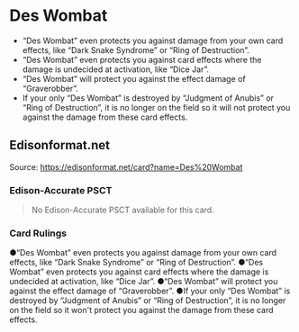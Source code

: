# Des Wombat

*   “Des Wombat” even protects you against damage from your own card effects, like “Dark Snake Syndrome” or “Ring of Destruction”.
*   “Des Wombat” even protects you against card effects where the damage is undecided at activation, like “Dice Jar”.
*   “Des Wombat” will protect you against the effect damage of “Graverobber”.
*   If your only “Des Wombat” is destroyed by “Judgment of Anubis” or “Ring of Destruction”, it is no longer on the field so it will not protect you against the damage from these card effects.

## Edisonformat.net

Source: https://edisonformat.net/card?name=Des%20Wombat

### Edison-Accurate PSCT

> No Edison-Accurate PSCT available for this card.

### Card Rulings

●“Des Wombat” even protects you against damage from your own card effects, like “Dark Snake Syndrome” or “Ring of Destruction”.
●“Des Wombat” even protects you against card effects where the damage is undecided at activation, like “Dice Jar”.
●“Des Wombat” will protect you against the effect damage of “Graverobber”.
●If your only “Des Wombat” is destroyed by “Judgment of Anubis” or “Ring of Destruction”, it is no longer on the field so it won't protect you against the damage from these card effects.
            